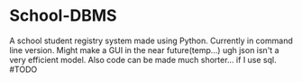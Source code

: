 # School-DBMS
A school student registry system made using Python. Currently in command line version. Might make a GUI in the near future(temp...)
ugh json isn't a very efficient model.
Also code can be made much shorter... if I use sql. #TODO
